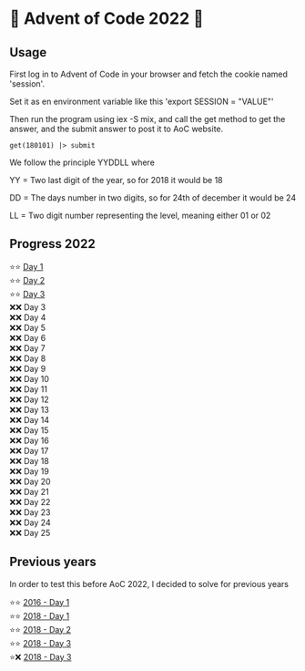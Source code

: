 # 🎄 Advent of Code 2022 🎄

## Usage

First log in to Advent of Code in your browser and fetch the cookie named 'session'.

Set it as en environment variable like this 'export SESSION = "VALUE"'

Then run the program using iex -S mix, and call the get method to get the answer, and the submit answer to post it to AoC website.

`get(180101) |> submit`

We follow the principle YYDDLL where

YY = Two last digit of the year, so for 2018 it would be 18

DD = The days number in two digits, so for 24th of december it would be 24

LL = Two digit number representing the level, meaning either 01 or 02

## Progress 2022

:star::star: [Day 1](/lib/solutions/Solutions.Year2022.Day01.ex) \
:star::star: [Day 2](/lib/solutions/Solutions.Year2022.Day02.ex) \
:star::star: [Day 3](/lib/solutions/Solutions.Year2022.Day03.ex) \
:x::x: Day 3 \
:x::x: Day 4 \
:x::x: Day 5 \
:x::x: Day 6 \
:x::x: Day 7 \
:x::x: Day 8 \
:x::x: Day 9 \
:x::x: Day 10 \
:x::x: Day 11 \
:x::x: Day 12 \
:x::x: Day 13 \
:x::x: Day 14 \
:x::x: Day 15 \
:x::x: Day 16 \
:x::x: Day 17 \
:x::x: Day 18 \
:x::x: Day 19 \
:x::x: Day 20 \
:x::x: Day 21 \
:x::x: Day 22 \
:x::x: Day 23 \
:x::x: Day 24 \
:x::x: Day 25

## Previous years

In order to test this before AoC 2022, I decided to solve for previous years

:star::star: [2016 - Day 1](/lib/solutions/Solutions.Year2016.Day01.ex) \
:star::star: [2018 - Day 1](/lib/solutions/Solutions.Year2018.Day01.ex) \
:star::star: [2018 - Day 2](/lib/solutions/Solutions.Year2018.Day02.ex) \
:star::star: [2018 - Day 3](/lib/solutions/Solutions.Year2018.Day03.ex) \
:star::x: [2018 - Day 3](/lib/solutions/Solutions.Year2018.Day04.ex)